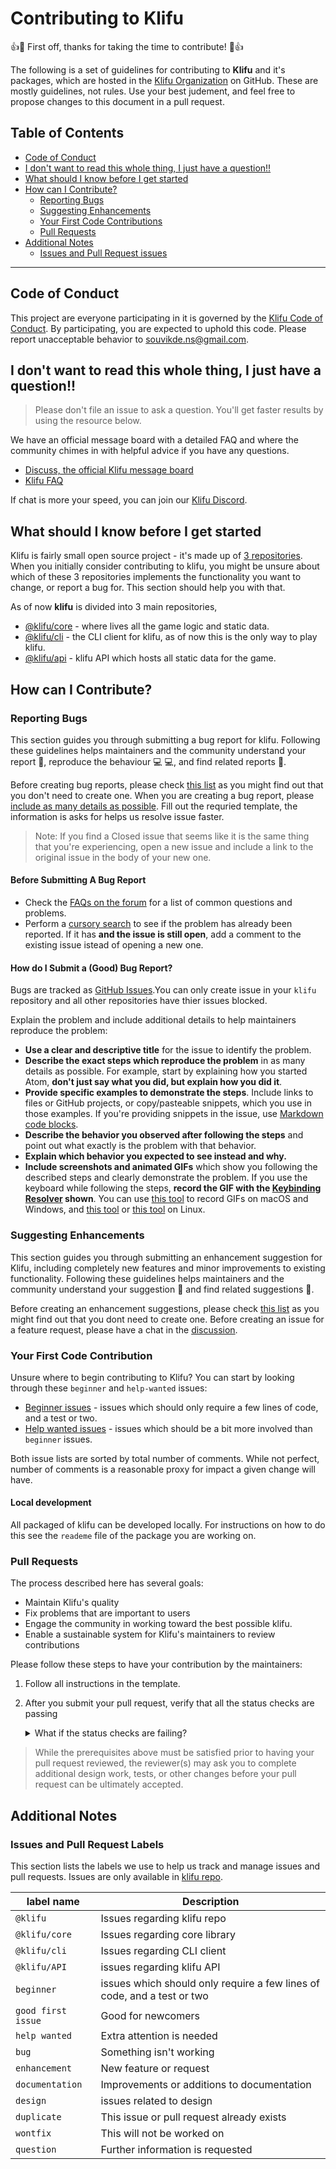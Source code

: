 # Contributing to Klifu 
👍🎉 First off, thanks for taking the time to contribute! 🎉👍

The following is a set of guidelines for contributing to **Klifu** and it's packages, which are hosted in the [Klifu Organization](https://github.com/klifu) on GitHub. These are mostly guidelines, not rules. Use your best judement, and feel free to propose changes to this document in a pull request. 

## Table of Contents
- [Code of Conduct](#code-of-conduct)
- [I don't want to read this whole thing, I just have a question!!](#i-dont-want-to-read-this-whole-thing-i-just-have-a-question)
- [What should I know before I get started](#what-should-i-know-before-i-get-started)
- [How can I Contribute?](#how-can-i-contribute?)
	- [Reporting Bugs](#reporting-bugs)
	- [Suggesting Enhancements](#suggesting-enhancements)
	- [Your First Code Contributions](#your-first-code-contributions)
	- [Pull Requests](#pull-requests)
- [Additional Notes](#additional-notes)
	- [Issues and Pull Request issues](#issues-and-pull-request-issues)

---

## Code of Conduct 
This project are everyone participating in it is governed by the [Klifu Code of Conduct](https://github.com/Klifu/klifu/blob/main/CODE_OF_CONDUCT.md). By participating, you are expected to uphold this code. Please report unacceptable behavior to [souvikde.ns@gmail.com](mailto:souvikde.ns@gmail.com). 


## I don't want to read this whole thing, I just have a question!!
> Please don't file an issue to ask a question. You'll get faster results by using the resource below. 

We have an official message board with a detailed FAQ and where the community chimes in with helpful advice if you have any questions. 

- [Discuss, the official Klifu message board](https://github.com/Klifu/klifu/discussions)
- [Klifu FAQ](https://github.com/Klifu/klifu/discussions/categories/q-a)


If chat is more your speed, you can join our [Klifu Discord](https://discord.gg/ntyrnfAXqr).



## What should I know before I get started

Klifu is fairly small open source project - it's made up of [3 repositories](https://github/klifu). When you initially consider contributing to klifu, you might be unsure about which of these 3 repositories implements the functionality you want to change, or report a bug for. This section should help you with that. 

As of now **klifu** is divided into 3 main repositories, 

- [@klifu/core](https://github.com/Klifu/core) -  where lives all the game logic and static data. 
- [@klifu/cli](https://github.com/klifu/cli) - the CLI client for klifu, as of now this is the only way to play klifu. 
- [@klifu/api](https://github.com/klifu/API) - klifu API which hosts all static data for the game. 


## How can I Contribute?

### Reporting Bugs
This section guides you through submitting a bug report for klifu. Following these guidelines helps maintainers and the community understand your report 📝, reproduce the behaviour 💻 💻, and find related reports 🔎.

Before creating bug reports, please check [this list](#before-submitting-a-bug-report) as you might find out that you don't need to create one. When you are creating a bug report, please [include as many details as possible](#how-do-i-submit-a-good-bug-report). Fill out the requried template, the information is asks for helps us resolve issue faster. 

> Note: If you find a Closed issue that seems like it is the same thing that you're experiencing, open a new issue and include a link to the original issue in the body of your new one.

#### Before Submitting A Bug Report 
- Check the [FAQs on the forum](https://github.com/Klifu/klifu/discussions/categories/q-a) for a list of common questions and problems. 
- Perform a [cursory search]() to see if the problem has already been reported. If it has **and the issue is still open**, add a comment to the existing issue istead of opening a new one. 

#### How do I Submit a (Good) Bug Report?
Bugs are tracked as [GitHub Issues](https://guides.github.com/features/issues/).You can only create issue in your `klifu` repository and all other repositories have thier issues blocked. 

Explain the problem and include additional details to help maintainers reproduce the problem:

- **Use a clear and descriptive title** for the issue to identify the problem.
- **Describe the exact steps which reproduce the problem** in as many details as possible. For example, start by explaining how you started Atom,  **don't just say what you did, but explain how you did it**. 
- **Provide specific examples to demonstrate the steps**. Include links to files or GitHub projects, or copy/pasteable snippets, which you use in those examples. If you're providing snippets in the issue, use [Markdown code blocks](https://help.github.com/articles/markdown-basics/#multiple-lines).
- **Describe the behavior you observed after following the steps** and point out what exactly is the problem with that behavior.
- **Explain which behavior you expected to see instead and why.**
- **Include screenshots and animated GIFs** which show you following the described steps and clearly demonstrate the problem. If you use the keyboard while following the steps, **record the GIF with the [Keybinding Resolver](https://github.com/atom/keybinding-resolver) shown**. You can use [this tool](https://www.cockos.com/licecap/) to record GIFs on macOS and Windows, and [this tool](https://github.com/colinkeenan/silentcast) or [this tool](https://github.com/GNOME/byzanz) on Linux.

### Suggesting Enhancements
This section guides you through submitting an enhancement suggestion for Klifu, including completely new features and minor improvements to existing functionality. Following these guidelines helps maintainers and the community understand your suggestion 📝 and find related suggestions 🔎.

Before creating an enhancement suggestions, please check [this list](https://github.com/Klifu/klifu/discussions/categories/ideas) as you might find out that you dont need to create one. Before creating an issue for a feature request, please have a chat in the [discussion](https://github.com/Klifu/klifu/discussions/categories/ideas). 

### Your First Code Contribution
Unsure where to begin contributing to Klifu? You can start by looking through these `beginner` and `help-wanted` issues:

- [Beginner issues](https://github.com/Klifu/klifu/issues?q=is%3Aopen+is%3Aissue+label%3Abeginner) -  issues which should only require a few lines of code, and a test or two.
- [Help wanted issues](https://github.com/Klifu/klifu/issues?q=is%3Aopen+is%3Aissue+label%3A%22help+wanted%22) - issues which should be a bit more involved than `beginner` issues.

Both issue lists are sorted by total number of comments. While not perfect, number of comments is a reasonable proxy for impact a given change will have.

#### Local development 
All packaged of klifu can be developed locally. For instructions on how to do this see the `reademe` file of the package you are working on. 

### Pull Requests 
The process described here has several goals:
- Maintain Klifu's quality 
- Fix problems that are important to users
- Engage the community in working toward the best possible klifu. 
- Enable a sustainable system for Klifu's maintainers to review contributions

Please follow these steps to have your contribution by the maintainers:

1. Follow all instructions in the template. 
2. After you submit your pull request, verify that all the status checks are passing
	<details>

	<summary>What if the status checks are failing?</summary>

	If a status check is failing, and you believe that the failure is unrelated to your change, please leave a comment on the pull request explaining why you believe the failure is unrelated. A maintainer will re-run the status check for you. If we conclude that the failure was a false positive, then we will open an issue to track that problem with our status check suite.
	</details>

> While the prerequisites above must be satisfied prior to having your pull request reviewed, the reviewer(s) may ask you to complete additional design work, tests, or other changes before your pull request can be ultimately accepted.

## Additional Notes

### Issues and Pull Request Labels 
This section lists the labels we use to help us track and manage issues and pull requests. Issues are only available in [klifu repo](https://github.com/klifu/klifu). 

|label name|Description|
|----------|-----------|
|`@klifu`|Issues regarding klifu repo|
|`@klifu/core`|Issues regarding core library|
|`@klifu/cli`|Issues regarding CLI client|
|`@klifu/API`|issues regarding klifu API|
|`beginner`|issues which should only require a few lines of code, and a test or two|
|`good first issue`|Good for newcomers|
|`help wanted`|Extra attention is needed|
|`bug`|Something isn't working|
|`enhancement`|New feature or request|
|`documentation`|Improvements or additions to documentation|
|`design`|issues related to design|
|`duplicate`|This issue or pull request already exists|
|`wontfix`|This will not be worked on|
|`question`|Further information is requested|

